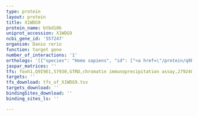 ```yaml
---
type: protein
layout: protein
title: X1WDG9
protein_name: btbd10b
uniprot_accession: X1WDG9
ncbi_gene_id: '557247'
organism: Danio rerio
function: target gene
number_of_interactions: '1'
orthologs: '[{"species": "Homo sapiens", "id": ["<a href=\"/protein/q9bsf8\">Q9BSF8</a>"]}, {"species": "Mus musculus", "id": ["<a href=\"/protein/q80x66\">Q80X66</a>"]}, {"species": "Rattus norvegicus", "id": ["A0A0G2JZA0"]}, {"species": "Drosophila melanogaster", "id": ["<a href=\"/protein/q0e8k5\">Q0E8K5</a>"]}]'
jaspar_matrices: ''
tfs: foxh1,Q9I9E1,57930,GTRD,chromatin immunoprecipitation assay,27924024%5Buid%5D,No
targets: ''
tfs_download: tfs_of_X1WDG9.tsv
targets_download: ''
bindingSites_download: ''
binding_sites_ls: ''

---
```

